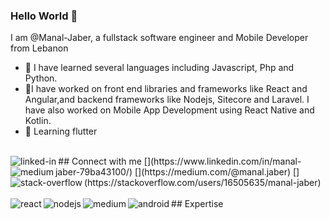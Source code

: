 ### Hello World 👋
I am @Manal-Jaber, a fullstack software engineer and Mobile Developer from Lebanon
- 👀 I have learned several languages including Javascript, Php and Python.
- 🔭I have worked on front end libraries and frameworks like React and Angular,and backend frameworks like Nodejs, Sitecore and Laravel. I have also worked on Mobile App Development using React Native and Kotlin.
- 🌱 Learning flutter
<br>
## Connect with me
[<img align="left" alt="linked-in" src="https://img.shields.io/badge/linkedin-%230077B5.svg?&style=for-the-badge&logo=linkedin&logoColor=white"/>](https://www.linkedin.com/in/manal-jaber-79ba43100/)
[<img align="left" alt="medium" src="https://img.shields.io/badge/medium-%2312100E.svg?&style=for-the-badge&logo=medium&logoColor=white"/>](https://medium.com/@manal.jaber)
[<img align="left" alt="stack-overflow" src="https://img.shields.io/badge/stack%20overflow-FE7A16?logo=stack-overflow&logoColor=white&style=for-the-badge"/>](https://stackoverflow.com/users/16505635/manal-jaber)
<br>
<br>
## Expertise
<img align="left" alt="react" src="https://img.shields.io/badge/react%20-%2320232a.svg?&style=for-the-badge&logo=react&logoColor=%2361DAFB"/>
<img align="left" alt="nodejs" src="https://img.shields.io/badge/node.js%20-%2343853D.svg?&style=for-the-badge&logo=node.js&logoColor=white"/>
<img align="left" alt="medium" src="https://img.shields.io/badge/postgres-%23316192.svg?&style=for-the-badge&logo=postgresql&logoColor=white"/>
<img align="left" alt="android" src="https://img.shields.io/badge/Android-3DDC84?logo=android&logoColor=white&style=for-the-badge"/>
<br>
<br>

